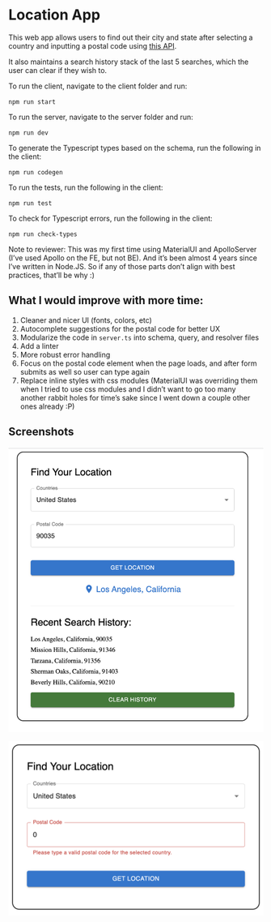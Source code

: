 # Location App

This web app allows users to find out their city and state after selecting a country and inputting a postal code using [this API](http://www.zippopotam.us/).

It also maintains a search history stack of the last 5 searches, which the user can clear if they wish to.

To run the client, navigate to the client folder and run:

```
npm run start
```

To run the server, navigate to the server folder and run:

```
npm run dev
```

To generate the Typescript types based on the schema, run the following in the client:

```
npm run codegen
```

To run the tests, run the following in the client:

```
npm run test
```

To check for Typescript errors, run the following in the client:

```
npm run check-types
```

Note to reviewer:
This was my first time using MaterialUI and ApolloServer (I’ve used Apollo on the FE, but not BE). And it’s been almost 4 years since I’ve written in Node.JS. So if any of those parts don’t align with best practices, that’ll be why :)

## What I would improve with more time:

1. Cleaner and nicer UI (fonts, colors, etc)
2. Autocomplete suggestions for the postal code for better UX
3. Modularize the code in `server.ts` into schema, query, and resolver files
4. Add a linter
5. More robust error handling
6. Focus on the postal code element when the page loads, and after form submits as well so user can type again
7. Replace inline styles with css modules (MaterialUI was overriding them when I tried to use css modules and I didn’t want to go too many another rabbit holes for time’s sake since I went down a couple other ones already :P)

## Screenshots

![Screenshot of location app](screenshots/location-app-ui.png 'Optional Title')

![Screenshot of location app with error](screenshots/location-app-ui-with-error.png 'Optional Title')
